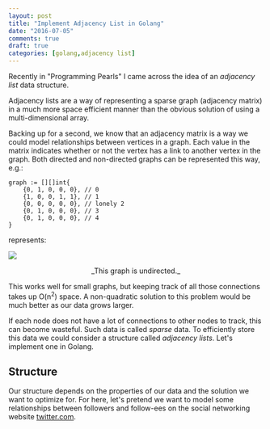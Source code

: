```yaml
---
layout: post
title: "Implement Adjacency List in Golang"
date: "2016-07-05"
comments: true
draft: true
categories: [golang,adjacency list]
---
```


Recently in "Programming Pearls" I came across the idea of an _adjacency list_
data structure.

Adjacency lists are a way of representing a sparse graph (adjacency matrix) in
a much more space efficient manner than the obvious solution of using a
multi-dimensional array.

Backing up for a second, we know that an adjacency matrix is a way we could
model relationships between vertices in a graph.  Each value in the matrix
indicates whether or not the vertex has a link to another vertex in the graph.
Both directed and non-directed graphs can be represented this way, e.g.:

```
graph := [][]int{
    {0, 1, 0, 0, 0}, // 0
    {1, 0, 0, 1, 1}, // 1
    {0, 0, 0, 0, 0}, // lonely 2
    {0, 1, 0, 0, 0}, // 3
    {0, 1, 0, 0, 0}, // 4
}
```

represents:

![](/images/graphs/0.png)
<center>_This graph is undirected._</center>

This works well for small graphs, but keeping track of all those connections
takes up O(n<sup>2</sup>) space. A non-quadratic solution to this problem would
be much better as our data grows larger.

If each node does not have a lot of connections to other nodes to track, this
can become wasteful.  Such data is called _sparse_ data.  To efficiently store
this data we could consider a structure called _adjacency lists_.  Let's
implement one in Golang.

## Structure

Our structure depends on the properties of our data and the solution we want to
optimize for.  For here, let's pretend we want to model some relationships
between followers and follow-ees on the social networking website
[twitter.com](https://twitter.com/dotpem).
